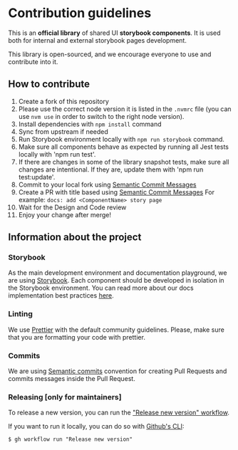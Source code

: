 # Contribution guidelines
This is an **official library** of shared UI **storybook components**. It is used both for internal and external storybook pages development.

This library is open-sourced, and we encourage everyone to use and contribute into it.

## How to contribute

1. Create a fork of this repository
2. Please use the correct node version it is listed in the `.nvmrc` file (you can use `nvm use` in order to switch to the right node version).
3. Install dependencies with `npm install` command
4. Sync from upstream if needed
5. Run Storybook environment locally with `npm run storybook` command.
6. Make sure all components behave as expected by running all Jest tests locally with 'npm run test'.
7. If there are changes in some of the library snapshot tests, make sure all changes are intentional. If they are, update them with 'npm run test:update'.
8. Commit to your local fork using [Semantic Commit Messages](https://seesparkbox.com/foundry/semantic_commit_messages)
9. Create a PR with title based using [Semantic Commit Messages](https://seesparkbox.com/foundry/semantic_commit_messages)
   For example: `docs: add <ComponentName> story page`
10. Wait for the Design and Code review
11. Enjoy your change after merge!

## Information about the project

### Storybook
As the main development environment and documentation playground, we are using [Storybook](https://storybook.js.org/).
Each component should be developed in isolation in the Storybook environment.
You can read more about our docs implementation best practices [here](COMPONENTS_DOCUMENTATION_GUIDELINES.md).

### Linting
We use [Prettier](https://prettier.io/) with the default community guidelines. Please, make sure that you are formatting your code with prettier.

### Commits
We are using [Semantic commits](https://gist.github.com/joshbuchea/6f47e86d2510bce28f8e7f42ae84c716) convention for creating Pull Requests and commits messages inside the Pull Request.

### Releasing [only for maintainers]
To release a new version, you can run the ["Release new version" workflow](https://github.com/mondaycom/vibe-storybook-components/actions/workflows/release.yml).

If you want to run it locally, you can do so with [Github's CLI](https://cli.github.com/):

```
$ gh workflow run "Release new version"
```
